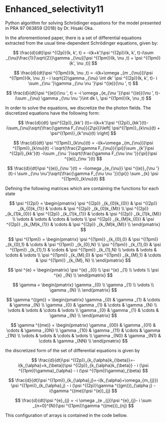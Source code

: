 # Enhanced_selectivity11
Python algorithm for solving Schrödinger equations for the model presented in PRA 97 063859 (2018) by Dr. Hisaki Oka.

In the aforementioned paper, there is a set of differential equations extracted from the usual time-dependent Schrödinger equations, given by:


$$ \frac{d}{dt}\psi ^{(2p)}(k, k', t) = -i(k+k')\psi ^{(2p)}(k, k', t)-i\sum _{\nu}\frac{1}{\sqrt{2}}\gamma _{\nu}[\psi ^{(1pm)}(k, \nu ,t) + \psi ^{(1pm)}(k', \nu ,t)] $$

$$ \frac{d}{dt}\psi ^{(1pm)}(k, \nu ,t) = -i(k+\omega _{m _{\nu}})\psi ^{(1pm)}(k, \nu ,t) - i \sqrt{2}\gamma _{\nu} \int dk'  \psi ^{(2p)}(k, k', t)- i \sum _{\nu '}\gamma _{\nu \nu '}\psi ^{(e)}(\nu ', t) $$

$$ \frac{d}{dt}\psi ^{(e)}(\nu ', t) = -i \omega _{e_{\nu '}}\psi ^{(e)}(\nu ', t)-i\sum _{\nu} \gamma _{\nu \nu '}\int dk \, \psi ^{(1pm)}(k, \nu ,t) $$

In order to solve the equations, we discretize the the photon fields. The discretized equations have the following form:

$$ \frac{d}{dt} \psi^{(2p)}_{kk'} (t)=-i(k+k')\psi ^{(2p)}_{kk'}(t)-i\sum_{\nu}\sqrt{\frac{\gamma F_{\nu}}{2\pi}}\left[ \psi^{(1pm)}_{k\nu}(t) + \psi^{(1pm)}_{k'\nu}(t) \right] $$

$$ \frac{d}{dt} \psi ^{(1pm)}_{k\nu}(t) = -i(k+\omega _{m_{\nu}})\psi ^{(1pm)}_{k\nu}(t) -i \sqrt{\frac{2\gamma F_{\nu}}{\pi}}\sum _{k'}\psi ^{(2p)}_{kk'}(t) -i\sum _{\nu '}\sqrt{\frac{\gamma F_{\nu \nu '}}{\pi}}\psi ^{(e)}_{\nu '}(t) $$

$$ \frac{d}{dt}\psi ^{(e)}_{\nu '}(t) = -i\omega _{e_{\nu}} \psi ^{(e)}_{\nu '}(t)-i \sum _{\nu \nu'}\sqrt{\frac{\gamma F_{\nu \nu '}}{\pi}} \sum _{k} \psi ^{(1pm)}_{k\nu}(t) $$

Defining the following matrices which are containing the functions for each state

 $$ \psi ^{(2p)} = 
\begin{pmatrix}
\psi ^{(2p)} _{k_{0}k_{0}} & \psi ^{(2p)} _{k_{0}k_{1}} & \cdots & \psi ^{(2p)} _{k_{0}k_{M}} \\
\psi ^{(2p)} _{k_{1}k_{0}} & \psi ^{(2p)} _{k_{1}k_{1}} & \cdots & \psi ^{(2p)} _{k_{1}k_{M}} \\
\vdots & \vdots & \cdots & \vdots \\
\psi ^{(2p)} _{k_{M}k_{0}} & \psi ^{(2p)} _{k_{M}k_{1}} & \cdots & \psi ^{(2p)} _{k_{M}k_{M}} \\
\end{pmatrix} $$

$$ \psi ^{(1pm)} = 
\begin{pmatrix}
\psi ^{(1pm)} _{k_{0},0} & \psi ^{(1pm)} _{k_{0},1} & \cdots & \psi ^{(1pm)} _{k_{0},N} \\
\psi ^{(1pm)} _{k_{1},0} & \psi ^{(1pm)} _{k_{1},1} & \cdots & \psi ^{(1pm)} _{k_{1},N} \\
\vdots & \vdots & \cdots & \vdots \\
\psi ^{(1pm)} _{k_{M},0} & \psi ^{(1pm)} _{k_{M},1} & \cdots & \psi ^{(1pm)} _{k_{M}, N} \\
\end{pmatrix} $$

$$ \psi ^{e} = 
\begin{pmatrix}
\psi ^{e} _{0} \\
\psi ^{e} _{1} \\
\vdots \\
\psi ^{e} _{N} \\
\end{pmatrix} $$

$$ \gamma = 
\begin{pmatrix}
\gamma _{0} \\
\gamma _{1} \\
\vdots \\
\gamma _{N} \\
\end{pmatrix} $$

$$ \gamma ^{(gm)} = 
\begin{pmatrix}
\gamma _{0} & \gamma _{1} & \cdots & \gamma _{N} \\
\gamma _{0} & \gamma _{1} & \cdots & \gamma _{N} \\
\vdots & \vdots & \cdots & \vdots \\
\gamma _{0} & \gamma _{1} & \cdots & \gamma _{N} \\
\end{pmatrix} $$

$$ \gamma ^{(me)} = 
\begin{pmatrix}
\gamma _{00} & \gamma _{01} & \cdots & \gamma _{0N} \\
\gamma _{10} & \gamma _{11} & \cdots & \gamma _{1N} \\
\vdots & \vdots & \cdots & \vdots \\
\gamma _{N0} & \gamma _{N1} & \cdots & \gamma _{NN} \\
\end{pmatrix} $$

the discretized form of the set of differential equations is given by

$$ \frac{d}{dt}\psi ^{(2p)}_{k_{\alpha}k_{\beta}}=-i(k_{\alpha}+k_{\beta})\psi ^{(2p)}_{k_{\alpha}k_{\beta}} - i (\psi ^{(1pm)}\gamma)_{\alpha} - i (\psi ^{(1pm)}\gamma)_{\beta} $$

$$  \frac{d}{dt}\psi ^{(1pm)}_{k_{\alpha},j}=-i(k_{\alpha}+\omega_{m_{j}}) \psi ^{(1pm)}_{k_{\alpha},j} - i (\psi ^{(2p)}\gamma ^{(gm)})_{\alpha j} - i(\gamma ^{(me)}\psi ^{e})_{j}  $$

$$ \frac{d}{dt}\psi ^{e}_{j} = -i \omega _{e _{j}}\psi ^{e}_{j}- i \sum _{n=0}^{N}(\psi ^{(1pm)}\gamma ^{(me)})_{nj} $$

This configuration of arrays is contained in the code bellow.
